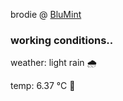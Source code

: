 brodie @ [BluMint](https://www.linkedin.com/company/blumint-io/)

<!--weather_start-->
### working conditions..

weather: light rain 🌧️

temp: 6.37 °C 🧥

<!--weather_end-->
